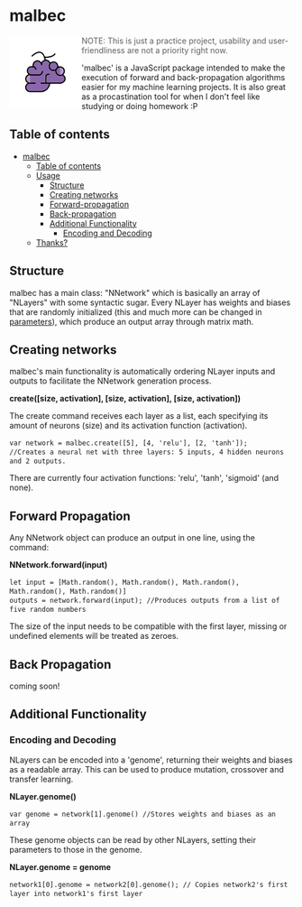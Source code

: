 # malbec
<img align="left" width="128" height="128" src="demo/malbec-logo.png">

> NOTE: This is just a practice project, usability and user-friendliness are not a priority right now.

'malbec' is a JavaScript package intended to make the execution of forward and back-propagation algorithms easier for my machine learning projects. It is also great as a procastination tool for when I don't feel like studying or doing homework :P

## Table of contents
- [malbec](#malbec)
  - [Table of contents](#table-of-contents)
  - [Usage](#usage)
    - [Structure](#structure)
    - [Creating networks](#creating-networks)
    - [Forward-propagation](#forward-propagation)
    - [Back-propagation](#back-propagation)
    - [Additional Functionality](#additional-functionality)
      - [Encoding and Decoding](#encoding-and-decoding)
  - [Thanks?](#thanks?)

## Structure

malbec has a main class: "NNetwork" which is basically an array of "NLayers" with some syntactic sugar. Every NLayer has weights and biases that are randomly initialized (this and much more can be changed in [parameters](parameters)), which produce an output array through matrix math.

## Creating networks

malbec's main functionality is automatically ordering NLayer inputs and outputs to facilitate the NNetwork generation process.

**create([size, activation], [size, activation], [size, activation])**

The create command receives each layer as a list, each specifying its amount of neurons (size) and its activation function (activation).

```
var network = malbec.create([5], [4, 'relu'], [2, 'tanh']);
//Creates a neural net with three layers: 5 inputs, 4 hidden neurons and 2 outputs.
```

There are currently four activation functions: 'relu', 'tanh', 'sigmoid' (and none).


## Forward Propagation

Any NNetwork object can produce an output in one line, using the command:

**NNetwork.forward(input)**

```
let input = [Math.random(), Math.random(), Math.random(), Math.random(), Math.random()]
outputs = network.forward(input); //Produces outputs from a list of five random numbers
```

The size of the input needs to be compatible with the first layer, missing or undefined elements will be treated as zeroes.

## Back Propagation

coming soon!

## Additional Functionality

### Encoding and Decoding

NLayers can be encoded into a 'genome', returning their weights and biases as a readable array. This can be used to produce mutation, crossover and transfer learning.

**NLayer.genome()**

```
var genome = network[1].genome() //Stores weights and biases as an array
```

These genome objects can be read by other NLayers, setting their parameters to those in the genome.

**NLayer.genome = genome**

```
network1[0].genome = network2[0].genome(); // Copies network2's first layer into network1's first layer
```
